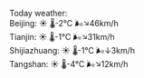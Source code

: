 Today weather:  
Beijing: ☀️ 🌡️-2°C 🌬️↘46km/h  
Tianjin: ☀️ 🌡️-1°C 🌬️↘31km/h  
Shijiazhuang: ☀️ 🌡️-1°C 🌬️↓3km/h  
Tangshan: ☀️ 🌡️-4°C 🌬️↘12km/h  
